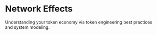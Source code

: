 # Network Effects

Understanding your token economy via token engineering best practices and system modeling.
